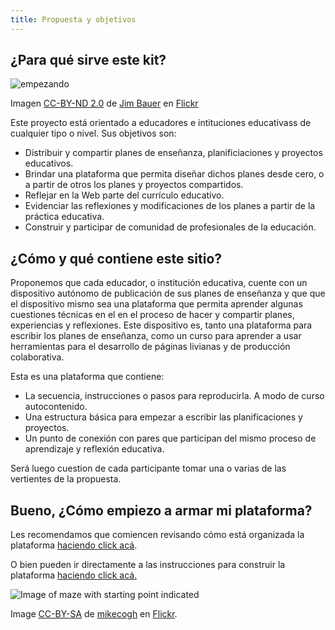 ```yaml
---
title: Propuesta y objetivos
---
```


## ¿Para qué sirve este kit?

![empezando]({{site.baseurl}}/img/inicioStorm.jpg)

Imagen [CC-BY-ND 2.0](https://creativecommons.org/licenses/by-nd/2.0/) de [Jim Bauer](https://www.flickr.com/photos/lens-cap/15853661887) en [Flickr](https://flickr.com)


Este proyecto está orientado a educadores e intituciones educativass de cualquier tipo o nivel. Sus objetivos son:

- Distribuir y compartir planes de enseñanza, planificiaciones y proyectos educativos.
- Brindar una plataforma que permita diseñar dichos planes desde cero, o a partir de otros los planes y proyectos compartidos.
- Reflejar en la Web parte del currículo educativo.
- Evidenciar las reflexiones y modificaciones de los planes a partir de la práctica educativa.
- Construir y participar de comunidad de profesionales de la educación.

## ¿Cómo y qué contiene este sitio?

Proponemos que cada educador, o institución educativa, cuente con un
dispositivo autónomo de publicación de sus planes de enseñanza y que
que el dispositivo mismo sea una plataforma que permita aprender
algunas cuestiones técnicas en el en el proceso de hacer y compartir
planes, experiencias y reflexiones. Este dispositivo es, tanto una
plataforma para escribir los planes de enseñanza, como un curso para
aprender a usar herramientas para el desarrollo de páginas livianas y
de producción colaborativa.

Esta es una plataforma que contiene:

- La secuencia, instrucciones o pasos para reproducirla. A modo de curso autocontenido.
- Una estructura básica para empezar a escribir las planificaciones y proyectos.
- Un punto de conexión con pares que participan del mismo proceso de aprendizaje y reflexión educativa.

Será luego cuestion de cada participante tomar una o varias de las vertientes de la propuesta.

## Bueno, ¿Cómo empiezo a armar mi plataforma?

Les recomendamos que comiencen revisando cómo está organizada la plataforma [haciendo click acá]({{sitebaseurl}}/modules/inicio/formato-basico/).

O bien pueden ir directamente a las instrucciones para construir la plataforma [haciendo click acá.]({{site.baseurl}}/modules/inicio/el-kit-de-construccion/)

	
![Image of maze with starting point indicated]({{site.baseurl}}/img/start.jpg)

Image [CC-BY-SA](https://creativecommons.org/licenses/by-sa/2.0/) de [mikecogh](https://www.flickr.com/photos/mikecogh/11300349426) en [Flickr](https://flickr.com).
